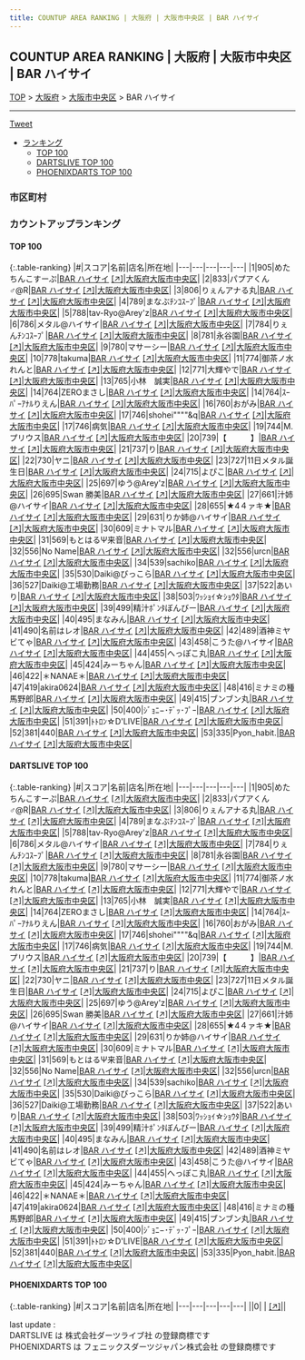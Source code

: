 ```yaml
---
title: COUNTUP AREA RANKING | 大阪府 | 大阪市中央区 | BAR ハイサイ
---
```

## COUNTUP AREA RANKING | 大阪府 | 大阪市中央区 | BAR ハイサイ

[TOP](/darts/rank/) > [大阪府](/darts/rank/大阪府/) > [大阪市中央区](/darts/rank/大阪府/大阪市中央区/) > BAR ハイサイ

___

<a href="https://twitter.com/share?ref_src=twsrc%5Etfw" data-text="COUNTUP AREA RANKING | 大阪府大阪市中央区BAR ハイサイ" class="twitter-share-button" data-hashtags="DARTSLIVE,PHOENIXDARTS,darts,ダーツ" data-show-count="false">Tweet</a>

* [ランキング](#カウントアップランキング)
    * [TOP 100](#top-100)
    * [DARTSLIVE TOP 100](#dartslive-top-100)
    * [PHOENIXDARTS TOP 100](#phoenixdarts-top-100)

### 市区町村

<ul>

</ul>

### カウントアップランキング

#### TOP 100



{:.table-ranking}
|#|スコア|名前|店名|所在地|
|---|---|---|---|---|
|1|905|<span class="rank-name-dl">めたちんこすーぷ</span>|<a href="/darts/rank/shops/103d4ef492c3f03ba3f63593b5358cc4.html">BAR ハイサイ</a> <a href="https://search.dartslive.com/jp/shop/103d4ef492c3f03ba3f63593b5358cc4">[↗]</a>|<a href="/darts/rank/大阪府/大阪市中央区">大阪府大阪市中央区</a>|
|2|833|<span class="rank-name-dl">パプアくん♂@R</span>|<a href="/darts/rank/shops/103d4ef492c3f03ba3f63593b5358cc4.html">BAR ハイサイ</a> <a href="https://search.dartslive.com/jp/shop/103d4ef492c3f03ba3f63593b5358cc4">[↗]</a>|<a href="/darts/rank/大阪府/大阪市中央区">大阪府大阪市中央区</a>|
|3|806|<span class="rank-name-dl">りぇんアナる丸</span>|<a href="/darts/rank/shops/103d4ef492c3f03ba3f63593b5358cc4.html">BAR ハイサイ</a> <a href="https://search.dartslive.com/jp/shop/103d4ef492c3f03ba3f63593b5358cc4">[↗]</a>|<a href="/darts/rank/大阪府/大阪市中央区">大阪府大阪市中央区</a>|
|4|789|<span class="rank-name-dl">まなぶﾁﾝｺｽｰﾌﾟ</span>|<a href="/darts/rank/shops/103d4ef492c3f03ba3f63593b5358cc4.html">BAR ハイサイ</a> <a href="https://search.dartslive.com/jp/shop/103d4ef492c3f03ba3f63593b5358cc4">[↗]</a>|<a href="/darts/rank/大阪府/大阪市中央区">大阪府大阪市中央区</a>|
|5|788|<span class="rank-name-dl">tav-Ryo@Arey&#x27;z</span>|<a href="/darts/rank/shops/103d4ef492c3f03ba3f63593b5358cc4.html">BAR ハイサイ</a> <a href="https://search.dartslive.com/jp/shop/103d4ef492c3f03ba3f63593b5358cc4">[↗]</a>|<a href="/darts/rank/大阪府/大阪市中央区">大阪府大阪市中央区</a>|
|6|786|<span class="rank-name-dl">メタル@ハイサイ</span>|<a href="/darts/rank/shops/103d4ef492c3f03ba3f63593b5358cc4.html">BAR ハイサイ</a> <a href="https://search.dartslive.com/jp/shop/103d4ef492c3f03ba3f63593b5358cc4">[↗]</a>|<a href="/darts/rank/大阪府/大阪市中央区">大阪府大阪市中央区</a>|
|7|784|<span class="rank-name-dl">りぇんﾁﾝｺｽｰﾌﾟ</span>|<a href="/darts/rank/shops/103d4ef492c3f03ba3f63593b5358cc4.html">BAR ハイサイ</a> <a href="https://search.dartslive.com/jp/shop/103d4ef492c3f03ba3f63593b5358cc4">[↗]</a>|<a href="/darts/rank/大阪府/大阪市中央区">大阪府大阪市中央区</a>|
|8|781|<span class="rank-name-dl">永谷園</span>|<a href="/darts/rank/shops/103d4ef492c3f03ba3f63593b5358cc4.html">BAR ハイサイ</a> <a href="https://search.dartslive.com/jp/shop/103d4ef492c3f03ba3f63593b5358cc4">[↗]</a>|<a href="/darts/rank/大阪府/大阪市中央区">大阪府大阪市中央区</a>|
|9|780|<span class="rank-name-dl">マサーシー</span>|<a href="/darts/rank/shops/103d4ef492c3f03ba3f63593b5358cc4.html">BAR ハイサイ</a> <a href="https://search.dartslive.com/jp/shop/103d4ef492c3f03ba3f63593b5358cc4">[↗]</a>|<a href="/darts/rank/大阪府/大阪市中央区">大阪府大阪市中央区</a>|
|10|778|<span class="rank-name-dl">takuma</span>|<a href="/darts/rank/shops/103d4ef492c3f03ba3f63593b5358cc4.html">BAR ハイサイ</a> <a href="https://search.dartslive.com/jp/shop/103d4ef492c3f03ba3f63593b5358cc4">[↗]</a>|<a href="/darts/rank/大阪府/大阪市中央区">大阪府大阪市中央区</a>|
|11|774|<span class="rank-name-dl">御茶ノ水れんと</span>|<a href="/darts/rank/shops/103d4ef492c3f03ba3f63593b5358cc4.html">BAR ハイサイ</a> <a href="https://search.dartslive.com/jp/shop/103d4ef492c3f03ba3f63593b5358cc4">[↗]</a>|<a href="/darts/rank/大阪府/大阪市中央区">大阪府大阪市中央区</a>|
|12|771|<span class="rank-name-dl">大輝やで</span>|<a href="/darts/rank/shops/103d4ef492c3f03ba3f63593b5358cc4.html">BAR ハイサイ</a> <a href="https://search.dartslive.com/jp/shop/103d4ef492c3f03ba3f63593b5358cc4">[↗]</a>|<a href="/darts/rank/大阪府/大阪市中央区">大阪府大阪市中央区</a>|
|13|765|<span class="rank-name-dl">小林　誠実</span>|<a href="/darts/rank/shops/103d4ef492c3f03ba3f63593b5358cc4.html">BAR ハイサイ</a> <a href="https://search.dartslive.com/jp/shop/103d4ef492c3f03ba3f63593b5358cc4">[↗]</a>|<a href="/darts/rank/大阪府/大阪市中央区">大阪府大阪市中央区</a>|
|14|764|<span class="rank-name-dl">ZEROまさし</span>|<a href="/darts/rank/shops/103d4ef492c3f03ba3f63593b5358cc4.html">BAR ハイサイ</a> <a href="https://search.dartslive.com/jp/shop/103d4ef492c3f03ba3f63593b5358cc4">[↗]</a>|<a href="/darts/rank/大阪府/大阪市中央区">大阪府大阪市中央区</a>|
|14|764|<span class="rank-name-dl">ｽｰﾊﾟｰｱﾅﾙりえん</span>|<a href="/darts/rank/shops/103d4ef492c3f03ba3f63593b5358cc4.html">BAR ハイサイ</a> <a href="https://search.dartslive.com/jp/shop/103d4ef492c3f03ba3f63593b5358cc4">[↗]</a>|<a href="/darts/rank/大阪府/大阪市中央区">大阪府大阪市中央区</a>|
|16|760|<span class="rank-name-dl">おがみ</span>|<a href="/darts/rank/shops/103d4ef492c3f03ba3f63593b5358cc4.html">BAR ハイサイ</a> <a href="https://search.dartslive.com/jp/shop/103d4ef492c3f03ba3f63593b5358cc4">[↗]</a>|<a href="/darts/rank/大阪府/大阪市中央区">大阪府大阪市中央区</a>|
|17|746|<span class="rank-name-dl">shohei&quot;&quot;&quot;&quot;&amp;q</span>|<a href="/darts/rank/shops/103d4ef492c3f03ba3f63593b5358cc4.html">BAR ハイサイ</a> <a href="https://search.dartslive.com/jp/shop/103d4ef492c3f03ba3f63593b5358cc4">[↗]</a>|<a href="/darts/rank/大阪府/大阪市中央区">大阪府大阪市中央区</a>|
|17|746|<span class="rank-name-dl">病気</span>|<a href="/darts/rank/shops/103d4ef492c3f03ba3f63593b5358cc4.html">BAR ハイサイ</a> <a href="https://search.dartslive.com/jp/shop/103d4ef492c3f03ba3f63593b5358cc4">[↗]</a>|<a href="/darts/rank/大阪府/大阪市中央区">大阪府大阪市中央区</a>|
|19|744|<span class="rank-name-dl">M.プリウス</span>|<a href="/darts/rank/shops/103d4ef492c3f03ba3f63593b5358cc4.html">BAR ハイサイ</a> <a href="https://search.dartslive.com/jp/shop/103d4ef492c3f03ba3f63593b5358cc4">[↗]</a>|<a href="/darts/rank/大阪府/大阪市中央区">大阪府大阪市中央区</a>|
|20|739|<span class="rank-name-dl">【　　　】</span>|<a href="/darts/rank/shops/103d4ef492c3f03ba3f63593b5358cc4.html">BAR ハイサイ</a> <a href="https://search.dartslive.com/jp/shop/103d4ef492c3f03ba3f63593b5358cc4">[↗]</a>|<a href="/darts/rank/大阪府/大阪市中央区">大阪府大阪市中央区</a>|
|21|737|<span class="rank-name-dl">り</span>|<a href="/darts/rank/shops/103d4ef492c3f03ba3f63593b5358cc4.html">BAR ハイサイ</a> <a href="https://search.dartslive.com/jp/shop/103d4ef492c3f03ba3f63593b5358cc4">[↗]</a>|<a href="/darts/rank/大阪府/大阪市中央区">大阪府大阪市中央区</a>|
|22|730|<span class="rank-name-dl">ヤニ</span>|<a href="/darts/rank/shops/103d4ef492c3f03ba3f63593b5358cc4.html">BAR ハイサイ</a> <a href="https://search.dartslive.com/jp/shop/103d4ef492c3f03ba3f63593b5358cc4">[↗]</a>|<a href="/darts/rank/大阪府/大阪市中央区">大阪府大阪市中央区</a>|
|23|727|<span class="rank-name-dl">11日メタル誕生日</span>|<a href="/darts/rank/shops/103d4ef492c3f03ba3f63593b5358cc4.html">BAR ハイサイ</a> <a href="https://search.dartslive.com/jp/shop/103d4ef492c3f03ba3f63593b5358cc4">[↗]</a>|<a href="/darts/rank/大阪府/大阪市中央区">大阪府大阪市中央区</a>|
|24|715|<span class="rank-name-dl">よぴこ</span>|<a href="/darts/rank/shops/103d4ef492c3f03ba3f63593b5358cc4.html">BAR ハイサイ</a> <a href="https://search.dartslive.com/jp/shop/103d4ef492c3f03ba3f63593b5358cc4">[↗]</a>|<a href="/darts/rank/大阪府/大阪市中央区">大阪府大阪市中央区</a>|
|25|697|<span class="rank-name-dl">ゆう@Arey&#x27;z</span>|<a href="/darts/rank/shops/103d4ef492c3f03ba3f63593b5358cc4.html">BAR ハイサイ</a> <a href="https://search.dartslive.com/jp/shop/103d4ef492c3f03ba3f63593b5358cc4">[↗]</a>|<a href="/darts/rank/大阪府/大阪市中央区">大阪府大阪市中央区</a>|
|26|695|<span class="rank-name-dl">Swan 勝美</span>|<a href="/darts/rank/shops/103d4ef492c3f03ba3f63593b5358cc4.html">BAR ハイサイ</a> <a href="https://search.dartslive.com/jp/shop/103d4ef492c3f03ba3f63593b5358cc4">[↗]</a>|<a href="/darts/rank/大阪府/大阪市中央区">大阪府大阪市中央区</a>|
|27|661|<span class="rank-name-dl">汁姉@ハイサイ</span>|<a href="/darts/rank/shops/103d4ef492c3f03ba3f63593b5358cc4.html">BAR ハイサイ</a> <a href="https://search.dartslive.com/jp/shop/103d4ef492c3f03ba3f63593b5358cc4">[↗]</a>|<a href="/darts/rank/大阪府/大阪市中央区">大阪府大阪市中央区</a>|
|28|655|<span class="rank-name-dl">★4４ァキ★</span>|<a href="/darts/rank/shops/103d4ef492c3f03ba3f63593b5358cc4.html">BAR ハイサイ</a> <a href="https://search.dartslive.com/jp/shop/103d4ef492c3f03ba3f63593b5358cc4">[↗]</a>|<a href="/darts/rank/大阪府/大阪市中央区">大阪府大阪市中央区</a>|
|29|631|<span class="rank-name-dl">りか姉@ハイサイ</span>|<a href="/darts/rank/shops/103d4ef492c3f03ba3f63593b5358cc4.html">BAR ハイサイ</a> <a href="https://search.dartslive.com/jp/shop/103d4ef492c3f03ba3f63593b5358cc4">[↗]</a>|<a href="/darts/rank/大阪府/大阪市中央区">大阪府大阪市中央区</a>|
|30|609|<span class="rank-name-dl">ミナトマル</span>|<a href="/darts/rank/shops/103d4ef492c3f03ba3f63593b5358cc4.html">BAR ハイサイ</a> <a href="https://search.dartslive.com/jp/shop/103d4ef492c3f03ba3f63593b5358cc4">[↗]</a>|<a href="/darts/rank/大阪府/大阪市中央区">大阪府大阪市中央区</a>|
|31|569|<span class="rank-name-dl">もとはるΨ来音</span>|<a href="/darts/rank/shops/103d4ef492c3f03ba3f63593b5358cc4.html">BAR ハイサイ</a> <a href="https://search.dartslive.com/jp/shop/103d4ef492c3f03ba3f63593b5358cc4">[↗]</a>|<a href="/darts/rank/大阪府/大阪市中央区">大阪府大阪市中央区</a>|
|32|556|<span class="rank-name-dl">No Name</span>|<a href="/darts/rank/shops/103d4ef492c3f03ba3f63593b5358cc4.html">BAR ハイサイ</a> <a href="https://search.dartslive.com/jp/shop/103d4ef492c3f03ba3f63593b5358cc4">[↗]</a>|<a href="/darts/rank/大阪府/大阪市中央区">大阪府大阪市中央区</a>|
|32|556|<span class="rank-name-dl">urcn</span>|<a href="/darts/rank/shops/103d4ef492c3f03ba3f63593b5358cc4.html">BAR ハイサイ</a> <a href="https://search.dartslive.com/jp/shop/103d4ef492c3f03ba3f63593b5358cc4">[↗]</a>|<a href="/darts/rank/大阪府/大阪市中央区">大阪府大阪市中央区</a>|
|34|539|<span class="rank-name-dl">sachiko</span>|<a href="/darts/rank/shops/103d4ef492c3f03ba3f63593b5358cc4.html">BAR ハイサイ</a> <a href="https://search.dartslive.com/jp/shop/103d4ef492c3f03ba3f63593b5358cc4">[↗]</a>|<a href="/darts/rank/大阪府/大阪市中央区">大阪府大阪市中央区</a>|
|35|530|<span class="rank-name-dl">Daiki@びっこら</span>|<a href="/darts/rank/shops/103d4ef492c3f03ba3f63593b5358cc4.html">BAR ハイサイ</a> <a href="https://search.dartslive.com/jp/shop/103d4ef492c3f03ba3f63593b5358cc4">[↗]</a>|<a href="/darts/rank/大阪府/大阪市中央区">大阪府大阪市中央区</a>|
|36|527|<span class="rank-name-dl">Daiki@工場勤務</span>|<a href="/darts/rank/shops/103d4ef492c3f03ba3f63593b5358cc4.html">BAR ハイサイ</a> <a href="https://search.dartslive.com/jp/shop/103d4ef492c3f03ba3f63593b5358cc4">[↗]</a>|<a href="/darts/rank/大阪府/大阪市中央区">大阪府大阪市中央区</a>|
|37|522|<span class="rank-name-dl">あいり</span>|<a href="/darts/rank/shops/103d4ef492c3f03ba3f63593b5358cc4.html">BAR ハイサイ</a> <a href="https://search.dartslive.com/jp/shop/103d4ef492c3f03ba3f63593b5358cc4">[↗]</a>|<a href="/darts/rank/大阪府/大阪市中央区">大阪府大阪市中央区</a>|
|38|503|<span class="rank-name-dl">ﾜｯｼｮｲ☆ｼｮｳﾀ</span>|<a href="/darts/rank/shops/103d4ef492c3f03ba3f63593b5358cc4.html">BAR ハイサイ</a> <a href="https://search.dartslive.com/jp/shop/103d4ef492c3f03ba3f63593b5358cc4">[↗]</a>|<a href="/darts/rank/大阪府/大阪市中央区">大阪府大阪市中央区</a>|
|39|499|<span class="rank-name-dl">精汁ﾎﾟﾝﾀぼんびー</span>|<a href="/darts/rank/shops/103d4ef492c3f03ba3f63593b5358cc4.html">BAR ハイサイ</a> <a href="https://search.dartslive.com/jp/shop/103d4ef492c3f03ba3f63593b5358cc4">[↗]</a>|<a href="/darts/rank/大阪府/大阪市中央区">大阪府大阪市中央区</a>|
|40|495|<span class="rank-name-dl">まなみん</span>|<a href="/darts/rank/shops/103d4ef492c3f03ba3f63593b5358cc4.html">BAR ハイサイ</a> <a href="https://search.dartslive.com/jp/shop/103d4ef492c3f03ba3f63593b5358cc4">[↗]</a>|<a href="/darts/rank/大阪府/大阪市中央区">大阪府大阪市中央区</a>|
|41|490|<span class="rank-name-dl">名前はレオ</span>|<a href="/darts/rank/shops/103d4ef492c3f03ba3f63593b5358cc4.html">BAR ハイサイ</a> <a href="https://search.dartslive.com/jp/shop/103d4ef492c3f03ba3f63593b5358cc4">[↗]</a>|<a href="/darts/rank/大阪府/大阪市中央区">大阪府大阪市中央区</a>|
|42|489|<span class="rank-name-dl">酒神ミヤビてゃ</span>|<a href="/darts/rank/shops/103d4ef492c3f03ba3f63593b5358cc4.html">BAR ハイサイ</a> <a href="https://search.dartslive.com/jp/shop/103d4ef492c3f03ba3f63593b5358cc4">[↗]</a>|<a href="/darts/rank/大阪府/大阪市中央区">大阪府大阪市中央区</a>|
|43|458|<span class="rank-name-dl">こうた@ハイサイ</span>|<a href="/darts/rank/shops/103d4ef492c3f03ba3f63593b5358cc4.html">BAR ハイサイ</a> <a href="https://search.dartslive.com/jp/shop/103d4ef492c3f03ba3f63593b5358cc4">[↗]</a>|<a href="/darts/rank/大阪府/大阪市中央区">大阪府大阪市中央区</a>|
|44|455|<span class="rank-name-dl">へっぽこ丸</span>|<a href="/darts/rank/shops/103d4ef492c3f03ba3f63593b5358cc4.html">BAR ハイサイ</a> <a href="https://search.dartslive.com/jp/shop/103d4ef492c3f03ba3f63593b5358cc4">[↗]</a>|<a href="/darts/rank/大阪府/大阪市中央区">大阪府大阪市中央区</a>|
|45|424|<span class="rank-name-dl">みーちゃん</span>|<a href="/darts/rank/shops/103d4ef492c3f03ba3f63593b5358cc4.html">BAR ハイサイ</a> <a href="https://search.dartslive.com/jp/shop/103d4ef492c3f03ba3f63593b5358cc4">[↗]</a>|<a href="/darts/rank/大阪府/大阪市中央区">大阪府大阪市中央区</a>|
|46|422|<span class="rank-name-dl">＊NANAE＊</span>|<a href="/darts/rank/shops/103d4ef492c3f03ba3f63593b5358cc4.html">BAR ハイサイ</a> <a href="https://search.dartslive.com/jp/shop/103d4ef492c3f03ba3f63593b5358cc4">[↗]</a>|<a href="/darts/rank/大阪府/大阪市中央区">大阪府大阪市中央区</a>|
|47|419|<span class="rank-name-dl">akira0624</span>|<a href="/darts/rank/shops/103d4ef492c3f03ba3f63593b5358cc4.html">BAR ハイサイ</a> <a href="https://search.dartslive.com/jp/shop/103d4ef492c3f03ba3f63593b5358cc4">[↗]</a>|<a href="/darts/rank/大阪府/大阪市中央区">大阪府大阪市中央区</a>|
|48|416|<span class="rank-name-dl">ミナミの種馬野郎</span>|<a href="/darts/rank/shops/103d4ef492c3f03ba3f63593b5358cc4.html">BAR ハイサイ</a> <a href="https://search.dartslive.com/jp/shop/103d4ef492c3f03ba3f63593b5358cc4">[↗]</a>|<a href="/darts/rank/大阪府/大阪市中央区">大阪府大阪市中央区</a>|
|49|415|<span class="rank-name-dl">ブンブン丸</span>|<a href="/darts/rank/shops/103d4ef492c3f03ba3f63593b5358cc4.html">BAR ハイサイ</a> <a href="https://search.dartslive.com/jp/shop/103d4ef492c3f03ba3f63593b5358cc4">[↗]</a>|<a href="/darts/rank/大阪府/大阪市中央区">大阪府大阪市中央区</a>|
|50|400|<span class="rank-name-dl">ｼﾞｮﾆ−･ﾃﾞｯ･ﾌﾟｰ</span>|<a href="/darts/rank/shops/103d4ef492c3f03ba3f63593b5358cc4.html">BAR ハイサイ</a> <a href="https://search.dartslive.com/jp/shop/103d4ef492c3f03ba3f63593b5358cc4">[↗]</a>|<a href="/darts/rank/大阪府/大阪市中央区">大阪府大阪市中央区</a>|
|51|391|<span class="rank-name-dl">ﾄﾄﾛﾝ☆D&#x27;LIVE</span>|<a href="/darts/rank/shops/103d4ef492c3f03ba3f63593b5358cc4.html">BAR ハイサイ</a> <a href="https://search.dartslive.com/jp/shop/103d4ef492c3f03ba3f63593b5358cc4">[↗]</a>|<a href="/darts/rank/大阪府/大阪市中央区">大阪府大阪市中央区</a>|
|52|381|<span class="rank-name-dl">440</span>|<a href="/darts/rank/shops/103d4ef492c3f03ba3f63593b5358cc4.html">BAR ハイサイ</a> <a href="https://search.dartslive.com/jp/shop/103d4ef492c3f03ba3f63593b5358cc4">[↗]</a>|<a href="/darts/rank/大阪府/大阪市中央区">大阪府大阪市中央区</a>|
|53|335|<span class="rank-name-dl">Pyon_habit.</span>|<a href="/darts/rank/shops/103d4ef492c3f03ba3f63593b5358cc4.html">BAR ハイサイ</a> <a href="https://search.dartslive.com/jp/shop/103d4ef492c3f03ba3f63593b5358cc4">[↗]</a>|<a href="/darts/rank/大阪府/大阪市中央区">大阪府大阪市中央区</a>|


#### DARTSLIVE TOP 100



{:.table-ranking}
|#|スコア|名前|店名|所在地|
|---|---|---|---|---|
|1|905|<span class="rank-name-dl">めたちんこすーぷ</span>|<a href="/darts/rank/shops/103d4ef492c3f03ba3f63593b5358cc4.html">BAR ハイサイ</a> <a href="https://search.dartslive.com/jp/shop/103d4ef492c3f03ba3f63593b5358cc4">[↗]</a>|<a href="/darts/rank/大阪府/大阪市中央区">大阪府大阪市中央区</a>|
|2|833|<span class="rank-name-dl">パプアくん♂@R</span>|<a href="/darts/rank/shops/103d4ef492c3f03ba3f63593b5358cc4.html">BAR ハイサイ</a> <a href="https://search.dartslive.com/jp/shop/103d4ef492c3f03ba3f63593b5358cc4">[↗]</a>|<a href="/darts/rank/大阪府/大阪市中央区">大阪府大阪市中央区</a>|
|3|806|<span class="rank-name-dl">りぇんアナる丸</span>|<a href="/darts/rank/shops/103d4ef492c3f03ba3f63593b5358cc4.html">BAR ハイサイ</a> <a href="https://search.dartslive.com/jp/shop/103d4ef492c3f03ba3f63593b5358cc4">[↗]</a>|<a href="/darts/rank/大阪府/大阪市中央区">大阪府大阪市中央区</a>|
|4|789|<span class="rank-name-dl">まなぶﾁﾝｺｽｰﾌﾟ</span>|<a href="/darts/rank/shops/103d4ef492c3f03ba3f63593b5358cc4.html">BAR ハイサイ</a> <a href="https://search.dartslive.com/jp/shop/103d4ef492c3f03ba3f63593b5358cc4">[↗]</a>|<a href="/darts/rank/大阪府/大阪市中央区">大阪府大阪市中央区</a>|
|5|788|<span class="rank-name-dl">tav-Ryo@Arey&#x27;z</span>|<a href="/darts/rank/shops/103d4ef492c3f03ba3f63593b5358cc4.html">BAR ハイサイ</a> <a href="https://search.dartslive.com/jp/shop/103d4ef492c3f03ba3f63593b5358cc4">[↗]</a>|<a href="/darts/rank/大阪府/大阪市中央区">大阪府大阪市中央区</a>|
|6|786|<span class="rank-name-dl">メタル@ハイサイ</span>|<a href="/darts/rank/shops/103d4ef492c3f03ba3f63593b5358cc4.html">BAR ハイサイ</a> <a href="https://search.dartslive.com/jp/shop/103d4ef492c3f03ba3f63593b5358cc4">[↗]</a>|<a href="/darts/rank/大阪府/大阪市中央区">大阪府大阪市中央区</a>|
|7|784|<span class="rank-name-dl">りぇんﾁﾝｺｽｰﾌﾟ</span>|<a href="/darts/rank/shops/103d4ef492c3f03ba3f63593b5358cc4.html">BAR ハイサイ</a> <a href="https://search.dartslive.com/jp/shop/103d4ef492c3f03ba3f63593b5358cc4">[↗]</a>|<a href="/darts/rank/大阪府/大阪市中央区">大阪府大阪市中央区</a>|
|8|781|<span class="rank-name-dl">永谷園</span>|<a href="/darts/rank/shops/103d4ef492c3f03ba3f63593b5358cc4.html">BAR ハイサイ</a> <a href="https://search.dartslive.com/jp/shop/103d4ef492c3f03ba3f63593b5358cc4">[↗]</a>|<a href="/darts/rank/大阪府/大阪市中央区">大阪府大阪市中央区</a>|
|9|780|<span class="rank-name-dl">マサーシー</span>|<a href="/darts/rank/shops/103d4ef492c3f03ba3f63593b5358cc4.html">BAR ハイサイ</a> <a href="https://search.dartslive.com/jp/shop/103d4ef492c3f03ba3f63593b5358cc4">[↗]</a>|<a href="/darts/rank/大阪府/大阪市中央区">大阪府大阪市中央区</a>|
|10|778|<span class="rank-name-dl">takuma</span>|<a href="/darts/rank/shops/103d4ef492c3f03ba3f63593b5358cc4.html">BAR ハイサイ</a> <a href="https://search.dartslive.com/jp/shop/103d4ef492c3f03ba3f63593b5358cc4">[↗]</a>|<a href="/darts/rank/大阪府/大阪市中央区">大阪府大阪市中央区</a>|
|11|774|<span class="rank-name-dl">御茶ノ水れんと</span>|<a href="/darts/rank/shops/103d4ef492c3f03ba3f63593b5358cc4.html">BAR ハイサイ</a> <a href="https://search.dartslive.com/jp/shop/103d4ef492c3f03ba3f63593b5358cc4">[↗]</a>|<a href="/darts/rank/大阪府/大阪市中央区">大阪府大阪市中央区</a>|
|12|771|<span class="rank-name-dl">大輝やで</span>|<a href="/darts/rank/shops/103d4ef492c3f03ba3f63593b5358cc4.html">BAR ハイサイ</a> <a href="https://search.dartslive.com/jp/shop/103d4ef492c3f03ba3f63593b5358cc4">[↗]</a>|<a href="/darts/rank/大阪府/大阪市中央区">大阪府大阪市中央区</a>|
|13|765|<span class="rank-name-dl">小林　誠実</span>|<a href="/darts/rank/shops/103d4ef492c3f03ba3f63593b5358cc4.html">BAR ハイサイ</a> <a href="https://search.dartslive.com/jp/shop/103d4ef492c3f03ba3f63593b5358cc4">[↗]</a>|<a href="/darts/rank/大阪府/大阪市中央区">大阪府大阪市中央区</a>|
|14|764|<span class="rank-name-dl">ZEROまさし</span>|<a href="/darts/rank/shops/103d4ef492c3f03ba3f63593b5358cc4.html">BAR ハイサイ</a> <a href="https://search.dartslive.com/jp/shop/103d4ef492c3f03ba3f63593b5358cc4">[↗]</a>|<a href="/darts/rank/大阪府/大阪市中央区">大阪府大阪市中央区</a>|
|14|764|<span class="rank-name-dl">ｽｰﾊﾟｰｱﾅﾙりえん</span>|<a href="/darts/rank/shops/103d4ef492c3f03ba3f63593b5358cc4.html">BAR ハイサイ</a> <a href="https://search.dartslive.com/jp/shop/103d4ef492c3f03ba3f63593b5358cc4">[↗]</a>|<a href="/darts/rank/大阪府/大阪市中央区">大阪府大阪市中央区</a>|
|16|760|<span class="rank-name-dl">おがみ</span>|<a href="/darts/rank/shops/103d4ef492c3f03ba3f63593b5358cc4.html">BAR ハイサイ</a> <a href="https://search.dartslive.com/jp/shop/103d4ef492c3f03ba3f63593b5358cc4">[↗]</a>|<a href="/darts/rank/大阪府/大阪市中央区">大阪府大阪市中央区</a>|
|17|746|<span class="rank-name-dl">shohei&quot;&quot;&quot;&quot;&amp;q</span>|<a href="/darts/rank/shops/103d4ef492c3f03ba3f63593b5358cc4.html">BAR ハイサイ</a> <a href="https://search.dartslive.com/jp/shop/103d4ef492c3f03ba3f63593b5358cc4">[↗]</a>|<a href="/darts/rank/大阪府/大阪市中央区">大阪府大阪市中央区</a>|
|17|746|<span class="rank-name-dl">病気</span>|<a href="/darts/rank/shops/103d4ef492c3f03ba3f63593b5358cc4.html">BAR ハイサイ</a> <a href="https://search.dartslive.com/jp/shop/103d4ef492c3f03ba3f63593b5358cc4">[↗]</a>|<a href="/darts/rank/大阪府/大阪市中央区">大阪府大阪市中央区</a>|
|19|744|<span class="rank-name-dl">M.プリウス</span>|<a href="/darts/rank/shops/103d4ef492c3f03ba3f63593b5358cc4.html">BAR ハイサイ</a> <a href="https://search.dartslive.com/jp/shop/103d4ef492c3f03ba3f63593b5358cc4">[↗]</a>|<a href="/darts/rank/大阪府/大阪市中央区">大阪府大阪市中央区</a>|
|20|739|<span class="rank-name-dl">【　　　】</span>|<a href="/darts/rank/shops/103d4ef492c3f03ba3f63593b5358cc4.html">BAR ハイサイ</a> <a href="https://search.dartslive.com/jp/shop/103d4ef492c3f03ba3f63593b5358cc4">[↗]</a>|<a href="/darts/rank/大阪府/大阪市中央区">大阪府大阪市中央区</a>|
|21|737|<span class="rank-name-dl">り</span>|<a href="/darts/rank/shops/103d4ef492c3f03ba3f63593b5358cc4.html">BAR ハイサイ</a> <a href="https://search.dartslive.com/jp/shop/103d4ef492c3f03ba3f63593b5358cc4">[↗]</a>|<a href="/darts/rank/大阪府/大阪市中央区">大阪府大阪市中央区</a>|
|22|730|<span class="rank-name-dl">ヤニ</span>|<a href="/darts/rank/shops/103d4ef492c3f03ba3f63593b5358cc4.html">BAR ハイサイ</a> <a href="https://search.dartslive.com/jp/shop/103d4ef492c3f03ba3f63593b5358cc4">[↗]</a>|<a href="/darts/rank/大阪府/大阪市中央区">大阪府大阪市中央区</a>|
|23|727|<span class="rank-name-dl">11日メタル誕生日</span>|<a href="/darts/rank/shops/103d4ef492c3f03ba3f63593b5358cc4.html">BAR ハイサイ</a> <a href="https://search.dartslive.com/jp/shop/103d4ef492c3f03ba3f63593b5358cc4">[↗]</a>|<a href="/darts/rank/大阪府/大阪市中央区">大阪府大阪市中央区</a>|
|24|715|<span class="rank-name-dl">よぴこ</span>|<a href="/darts/rank/shops/103d4ef492c3f03ba3f63593b5358cc4.html">BAR ハイサイ</a> <a href="https://search.dartslive.com/jp/shop/103d4ef492c3f03ba3f63593b5358cc4">[↗]</a>|<a href="/darts/rank/大阪府/大阪市中央区">大阪府大阪市中央区</a>|
|25|697|<span class="rank-name-dl">ゆう@Arey&#x27;z</span>|<a href="/darts/rank/shops/103d4ef492c3f03ba3f63593b5358cc4.html">BAR ハイサイ</a> <a href="https://search.dartslive.com/jp/shop/103d4ef492c3f03ba3f63593b5358cc4">[↗]</a>|<a href="/darts/rank/大阪府/大阪市中央区">大阪府大阪市中央区</a>|
|26|695|<span class="rank-name-dl">Swan 勝美</span>|<a href="/darts/rank/shops/103d4ef492c3f03ba3f63593b5358cc4.html">BAR ハイサイ</a> <a href="https://search.dartslive.com/jp/shop/103d4ef492c3f03ba3f63593b5358cc4">[↗]</a>|<a href="/darts/rank/大阪府/大阪市中央区">大阪府大阪市中央区</a>|
|27|661|<span class="rank-name-dl">汁姉@ハイサイ</span>|<a href="/darts/rank/shops/103d4ef492c3f03ba3f63593b5358cc4.html">BAR ハイサイ</a> <a href="https://search.dartslive.com/jp/shop/103d4ef492c3f03ba3f63593b5358cc4">[↗]</a>|<a href="/darts/rank/大阪府/大阪市中央区">大阪府大阪市中央区</a>|
|28|655|<span class="rank-name-dl">★4４ァキ★</span>|<a href="/darts/rank/shops/103d4ef492c3f03ba3f63593b5358cc4.html">BAR ハイサイ</a> <a href="https://search.dartslive.com/jp/shop/103d4ef492c3f03ba3f63593b5358cc4">[↗]</a>|<a href="/darts/rank/大阪府/大阪市中央区">大阪府大阪市中央区</a>|
|29|631|<span class="rank-name-dl">りか姉@ハイサイ</span>|<a href="/darts/rank/shops/103d4ef492c3f03ba3f63593b5358cc4.html">BAR ハイサイ</a> <a href="https://search.dartslive.com/jp/shop/103d4ef492c3f03ba3f63593b5358cc4">[↗]</a>|<a href="/darts/rank/大阪府/大阪市中央区">大阪府大阪市中央区</a>|
|30|609|<span class="rank-name-dl">ミナトマル</span>|<a href="/darts/rank/shops/103d4ef492c3f03ba3f63593b5358cc4.html">BAR ハイサイ</a> <a href="https://search.dartslive.com/jp/shop/103d4ef492c3f03ba3f63593b5358cc4">[↗]</a>|<a href="/darts/rank/大阪府/大阪市中央区">大阪府大阪市中央区</a>|
|31|569|<span class="rank-name-dl">もとはるΨ来音</span>|<a href="/darts/rank/shops/103d4ef492c3f03ba3f63593b5358cc4.html">BAR ハイサイ</a> <a href="https://search.dartslive.com/jp/shop/103d4ef492c3f03ba3f63593b5358cc4">[↗]</a>|<a href="/darts/rank/大阪府/大阪市中央区">大阪府大阪市中央区</a>|
|32|556|<span class="rank-name-dl">No Name</span>|<a href="/darts/rank/shops/103d4ef492c3f03ba3f63593b5358cc4.html">BAR ハイサイ</a> <a href="https://search.dartslive.com/jp/shop/103d4ef492c3f03ba3f63593b5358cc4">[↗]</a>|<a href="/darts/rank/大阪府/大阪市中央区">大阪府大阪市中央区</a>|
|32|556|<span class="rank-name-dl">urcn</span>|<a href="/darts/rank/shops/103d4ef492c3f03ba3f63593b5358cc4.html">BAR ハイサイ</a> <a href="https://search.dartslive.com/jp/shop/103d4ef492c3f03ba3f63593b5358cc4">[↗]</a>|<a href="/darts/rank/大阪府/大阪市中央区">大阪府大阪市中央区</a>|
|34|539|<span class="rank-name-dl">sachiko</span>|<a href="/darts/rank/shops/103d4ef492c3f03ba3f63593b5358cc4.html">BAR ハイサイ</a> <a href="https://search.dartslive.com/jp/shop/103d4ef492c3f03ba3f63593b5358cc4">[↗]</a>|<a href="/darts/rank/大阪府/大阪市中央区">大阪府大阪市中央区</a>|
|35|530|<span class="rank-name-dl">Daiki@びっこら</span>|<a href="/darts/rank/shops/103d4ef492c3f03ba3f63593b5358cc4.html">BAR ハイサイ</a> <a href="https://search.dartslive.com/jp/shop/103d4ef492c3f03ba3f63593b5358cc4">[↗]</a>|<a href="/darts/rank/大阪府/大阪市中央区">大阪府大阪市中央区</a>|
|36|527|<span class="rank-name-dl">Daiki@工場勤務</span>|<a href="/darts/rank/shops/103d4ef492c3f03ba3f63593b5358cc4.html">BAR ハイサイ</a> <a href="https://search.dartslive.com/jp/shop/103d4ef492c3f03ba3f63593b5358cc4">[↗]</a>|<a href="/darts/rank/大阪府/大阪市中央区">大阪府大阪市中央区</a>|
|37|522|<span class="rank-name-dl">あいり</span>|<a href="/darts/rank/shops/103d4ef492c3f03ba3f63593b5358cc4.html">BAR ハイサイ</a> <a href="https://search.dartslive.com/jp/shop/103d4ef492c3f03ba3f63593b5358cc4">[↗]</a>|<a href="/darts/rank/大阪府/大阪市中央区">大阪府大阪市中央区</a>|
|38|503|<span class="rank-name-dl">ﾜｯｼｮｲ☆ｼｮｳﾀ</span>|<a href="/darts/rank/shops/103d4ef492c3f03ba3f63593b5358cc4.html">BAR ハイサイ</a> <a href="https://search.dartslive.com/jp/shop/103d4ef492c3f03ba3f63593b5358cc4">[↗]</a>|<a href="/darts/rank/大阪府/大阪市中央区">大阪府大阪市中央区</a>|
|39|499|<span class="rank-name-dl">精汁ﾎﾟﾝﾀぼんびー</span>|<a href="/darts/rank/shops/103d4ef492c3f03ba3f63593b5358cc4.html">BAR ハイサイ</a> <a href="https://search.dartslive.com/jp/shop/103d4ef492c3f03ba3f63593b5358cc4">[↗]</a>|<a href="/darts/rank/大阪府/大阪市中央区">大阪府大阪市中央区</a>|
|40|495|<span class="rank-name-dl">まなみん</span>|<a href="/darts/rank/shops/103d4ef492c3f03ba3f63593b5358cc4.html">BAR ハイサイ</a> <a href="https://search.dartslive.com/jp/shop/103d4ef492c3f03ba3f63593b5358cc4">[↗]</a>|<a href="/darts/rank/大阪府/大阪市中央区">大阪府大阪市中央区</a>|
|41|490|<span class="rank-name-dl">名前はレオ</span>|<a href="/darts/rank/shops/103d4ef492c3f03ba3f63593b5358cc4.html">BAR ハイサイ</a> <a href="https://search.dartslive.com/jp/shop/103d4ef492c3f03ba3f63593b5358cc4">[↗]</a>|<a href="/darts/rank/大阪府/大阪市中央区">大阪府大阪市中央区</a>|
|42|489|<span class="rank-name-dl">酒神ミヤビてゃ</span>|<a href="/darts/rank/shops/103d4ef492c3f03ba3f63593b5358cc4.html">BAR ハイサイ</a> <a href="https://search.dartslive.com/jp/shop/103d4ef492c3f03ba3f63593b5358cc4">[↗]</a>|<a href="/darts/rank/大阪府/大阪市中央区">大阪府大阪市中央区</a>|
|43|458|<span class="rank-name-dl">こうた@ハイサイ</span>|<a href="/darts/rank/shops/103d4ef492c3f03ba3f63593b5358cc4.html">BAR ハイサイ</a> <a href="https://search.dartslive.com/jp/shop/103d4ef492c3f03ba3f63593b5358cc4">[↗]</a>|<a href="/darts/rank/大阪府/大阪市中央区">大阪府大阪市中央区</a>|
|44|455|<span class="rank-name-dl">へっぽこ丸</span>|<a href="/darts/rank/shops/103d4ef492c3f03ba3f63593b5358cc4.html">BAR ハイサイ</a> <a href="https://search.dartslive.com/jp/shop/103d4ef492c3f03ba3f63593b5358cc4">[↗]</a>|<a href="/darts/rank/大阪府/大阪市中央区">大阪府大阪市中央区</a>|
|45|424|<span class="rank-name-dl">みーちゃん</span>|<a href="/darts/rank/shops/103d4ef492c3f03ba3f63593b5358cc4.html">BAR ハイサイ</a> <a href="https://search.dartslive.com/jp/shop/103d4ef492c3f03ba3f63593b5358cc4">[↗]</a>|<a href="/darts/rank/大阪府/大阪市中央区">大阪府大阪市中央区</a>|
|46|422|<span class="rank-name-dl">＊NANAE＊</span>|<a href="/darts/rank/shops/103d4ef492c3f03ba3f63593b5358cc4.html">BAR ハイサイ</a> <a href="https://search.dartslive.com/jp/shop/103d4ef492c3f03ba3f63593b5358cc4">[↗]</a>|<a href="/darts/rank/大阪府/大阪市中央区">大阪府大阪市中央区</a>|
|47|419|<span class="rank-name-dl">akira0624</span>|<a href="/darts/rank/shops/103d4ef492c3f03ba3f63593b5358cc4.html">BAR ハイサイ</a> <a href="https://search.dartslive.com/jp/shop/103d4ef492c3f03ba3f63593b5358cc4">[↗]</a>|<a href="/darts/rank/大阪府/大阪市中央区">大阪府大阪市中央区</a>|
|48|416|<span class="rank-name-dl">ミナミの種馬野郎</span>|<a href="/darts/rank/shops/103d4ef492c3f03ba3f63593b5358cc4.html">BAR ハイサイ</a> <a href="https://search.dartslive.com/jp/shop/103d4ef492c3f03ba3f63593b5358cc4">[↗]</a>|<a href="/darts/rank/大阪府/大阪市中央区">大阪府大阪市中央区</a>|
|49|415|<span class="rank-name-dl">ブンブン丸</span>|<a href="/darts/rank/shops/103d4ef492c3f03ba3f63593b5358cc4.html">BAR ハイサイ</a> <a href="https://search.dartslive.com/jp/shop/103d4ef492c3f03ba3f63593b5358cc4">[↗]</a>|<a href="/darts/rank/大阪府/大阪市中央区">大阪府大阪市中央区</a>|
|50|400|<span class="rank-name-dl">ｼﾞｮﾆ−･ﾃﾞｯ･ﾌﾟｰ</span>|<a href="/darts/rank/shops/103d4ef492c3f03ba3f63593b5358cc4.html">BAR ハイサイ</a> <a href="https://search.dartslive.com/jp/shop/103d4ef492c3f03ba3f63593b5358cc4">[↗]</a>|<a href="/darts/rank/大阪府/大阪市中央区">大阪府大阪市中央区</a>|
|51|391|<span class="rank-name-dl">ﾄﾄﾛﾝ☆D&#x27;LIVE</span>|<a href="/darts/rank/shops/103d4ef492c3f03ba3f63593b5358cc4.html">BAR ハイサイ</a> <a href="https://search.dartslive.com/jp/shop/103d4ef492c3f03ba3f63593b5358cc4">[↗]</a>|<a href="/darts/rank/大阪府/大阪市中央区">大阪府大阪市中央区</a>|
|52|381|<span class="rank-name-dl">440</span>|<a href="/darts/rank/shops/103d4ef492c3f03ba3f63593b5358cc4.html">BAR ハイサイ</a> <a href="https://search.dartslive.com/jp/shop/103d4ef492c3f03ba3f63593b5358cc4">[↗]</a>|<a href="/darts/rank/大阪府/大阪市中央区">大阪府大阪市中央区</a>|
|53|335|<span class="rank-name-dl">Pyon_habit.</span>|<a href="/darts/rank/shops/103d4ef492c3f03ba3f63593b5358cc4.html">BAR ハイサイ</a> <a href="https://search.dartslive.com/jp/shop/103d4ef492c3f03ba3f63593b5358cc4">[↗]</a>|<a href="/darts/rank/大阪府/大阪市中央区">大阪府大阪市中央区</a>|


#### PHOENIXDARTS TOP 100



{:.table-ranking}
|#|スコア|名前|店名|所在地|
|---|---|---|---|---|
||0|<span class="rank-name-dl"> </span>|<a href="/darts/rank/shops/.html"></a> <a href="">[↗]</a>|<a href="/darts/rank//"></a>|


<div class="footer border-top border-gray-light mt-5 pt-3 text-right text-gray">
    last update : <span style="font-weight: italic" id="foot_last_modified"></span><br />
    DARTSLIVE は 株式会社ダーツライブ社 の登録商標です<br />
    PHOENIXDARTS は フェニックスダーツジャパン株式会社 の登録商標です<br />
</div>

<script src="https://cdnjs.cloudflare.com/ajax/libs/jquery.tablesorter/2.31.3/js/jquery.tablesorter.min.js" integrity="sha512-qzgd5cYSZcosqpzpn7zF2ZId8f/8CHmFKZ8j7mU4OUXTNRd5g+ZHBPsgKEwoqxCtdQvExE5LprwwPAgoicguNg==" crossorigin="anonymous" referrerpolicy="no-referrer"></script>
<link rel="stylesheet" href="https://cdnjs.cloudflare.com/ajax/libs/jquery.tablesorter/2.31.3/css/theme.default.min.css" integrity="sha512-wghhOJkjQX0Lh3NSWvNKeZ0ZpNn+SPVXX1Qyc9OCaogADktxrBiBdKGDoqVUOyhStvMBmJQ8ZdMHiR3wuEq8+w==" crossorigin="anonymous" referrerpolicy="no-referrer" />
<script>
$(function() {
    $(".table-ranking").tablesorter({sortList:[[0, 0]]});
    $("#foot_last_modified").text(formatDate(new Date(document.lastModified), 'yyyy-MM-dd HH:mm:ss'));
});
</script>

<script async src="https://platform.twitter.com/widgets.js" charset="utf-8"></script>